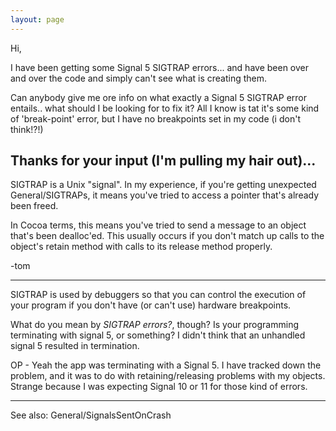 ```yaml
---
layout: page
---
```


Hi,

I have been getting some Signal 5 SIGTRAP errors... and have been over and over the code and simply can't see what is creating them.

Can anybody give me ore info on what exactly a Signal 5 SIGTRAP error entails.. what should I be looking for to fix it? All I know is tat it's some kind of 'break-point' error, but I have no breakpoints set in my code (i don't think!?!)

Thanks for your input (I'm pulling my hair out)...
----
SIGTRAP is a Unix "signal". In my experience, if you're getting unexpected General/SIGTRAPs, it means you've tried to access a pointer that's already been freed.

In Cocoa terms, this means you've tried to send a message to an object that's been dealloc'ed. This usually occurs if you don't match up calls to the object's retain method with calls to its release method properly.

-tom

----

SIGTRAP is used by debuggers so that you can control the execution of your program if you don't have (or can't use) hardware breakpoints.

What do you mean by *SIGTRAP errors?*, though?  Is your programming terminating with signal 5, or something?  I didn't think that an unhandled signal 5 resulted in termination.

OP - Yeah the app was terminating with a Signal 5. I have tracked down the problem, and it was to do with retaining/releasing problems with my objects. Strange because I was expecting Signal 10 or 11 for those kind of errors.

----

See also: General/SignalsSentOnCrash